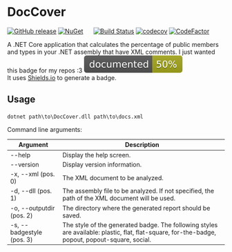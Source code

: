 # DocCover
[![GitHub release](https://img.shields.io/github/release/Artees/DocCover.svg)](https://github.com/Artees/DocCover/releases)
[![NuGet](https://img.shields.io/nuget/v/DocCover.svg)](https://www.nuget.org/packages/DocCover/)
&nbsp;&nbsp;&nbsp;&nbsp;
[![Build Status](https://travis-ci.org/Artees/DocCover.svg?branch=master)](https://travis-ci.org/Artees/DocCover)
[![codecov](https://codecov.io/gh/Artees/DocCover/branch/master/graph/badge.svg)](https://codecov.io/gh/Artees/DocCover)
[![CodeFactor](https://www.codefactor.io/repository/github/artees/doccover/badge)](https://www.codefactor.io/repository/github/artees/doccover)

A .NET Core application that calculates the percentage of public members and types in your 
.NET assembly that have XML comments. I just wanted this badge for my repos :3 
[![Documented](report_example/badge.svg)](https://htmlpreview.github.io/?https://github.com/Artees/DocCover/blob/master/report_example/index.html)  
It uses [Shields.io](https://shields.io) to generate a badge.

## Usage
`dotnet path\to\DocCover.dll path\to\docs.xml`

Command line arguments:

| Argument                  	| Description                                                                                                                                     	|
|---------------------------	|-------------------------------------------------------------------------------------------------------------------------------------------------	|
| --help                    	| Display the help screen.                                                                                                                        	|
| --version                 	| Display version information.                                                                                                                    	|
| -x, --xml (pos. 0)        	| The XML document to be analyzed.                                                                                                                	|
| -d, --dll (pos. 1)        	| The assembly file to be analyzed. If not specified, the path of the XML document will be used.                                                  	|
| -o, --outputdir (pos. 2)  	| The directory where the generated report should be saved.                                                                                       	|
| -s, --badgestyle (pos. 3) 	| The style of the generated badge. The following styles are available: plastic, flat, flat-square, for-the-badge, popout, popout-square, social. 	|